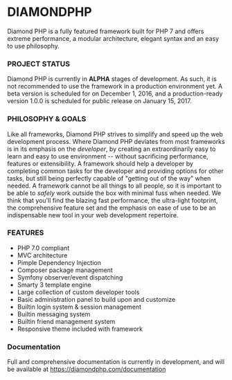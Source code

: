 DIAMONDPHP
=============
Diamond PHP is a fully featured framework built for PHP 7 and offers extreme performance, a modular architecture, elegant syntax and an easy to use philosophy.

### PROJECT STATUS
Diamond PHP is currently in **ALPHA** stages of development. As such, it is not recommended to use the framework in a production environment yet.
A beta version is scheduled for on December 1, 2016, and a production-ready version 1.0.0 is scheduled for public release on January 15, 2017.

### PHILOSOPHY & GOALS
Like all frameworks, Diamond PHP strives to simplify and speed up the web development process. Where Diamond PHP deviates from most frameworks
is in its emphasis on the *developer*, by creating an extraordinarily easy to learn and easy to use environment -- without sacrificing performance,
features or extensibility. A framework should help a developer by completing common tasks for the developer and providing options for other tasks,
but still being perfectly capable of "getting out of the way" when needed. A framework cannot be all things to all people, so it is important to be
able to *safely* work outside the box with minimal fuss when needed.
We think that you'll find the blazing fast performance, the ultra-light footprint, the comprehensive feature set and the emphasis on ease of use 
to be an indispensable new tool in your web development repertoire.

### FEATURES
* PHP 7.0 compliant
* MVC architecture
* Pimple Dependency Injection
* Composer package management
* Symfony observer/event dispatching
* Smarty 3 template engine
* Large collection of custom developer tools
* Basic administration panel to build upon and customize
* Builtin login system & session management
* Builtin messaging system
* Builtin friend management system
* Responsive theme included with framework

### Documentation
Full and comprehensive documentation is currently in development, and will be available at https://diamondphp.com/documentation
